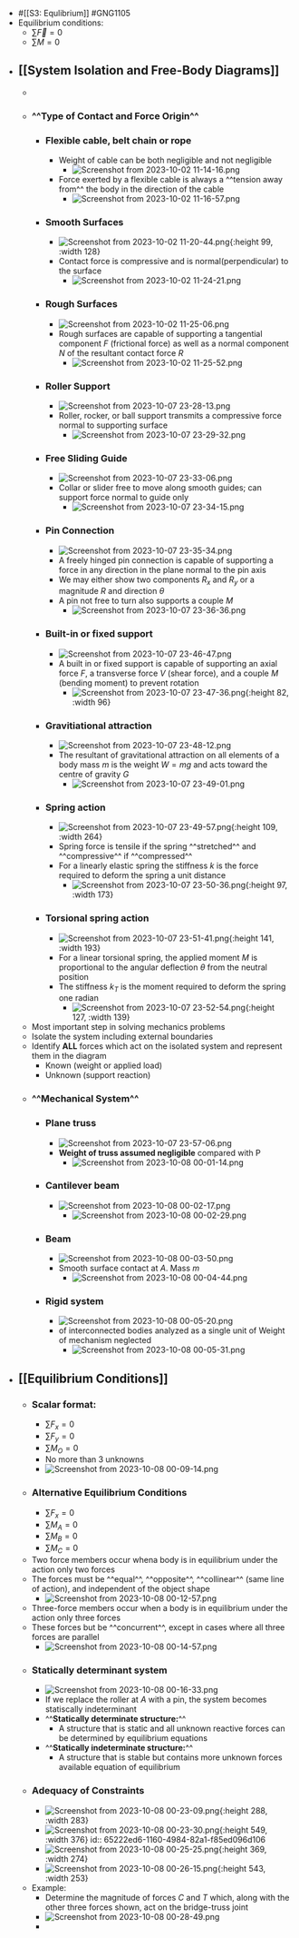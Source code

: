- #[[S3: Equlibrium]] #GNG1105
- Equilibrium conditions:
	- $\sum \vec{F} = 0$
	- $\sum M =0$
- ## [[System Isolation and Free-Body Diagrams]]
	-
	- ### ^^Type of Contact and Force Origin^^
		- ### Flexible cable, belt chain or rope
			- Weight of cable can be both negligible and not negligible
				- ![Screenshot from 2023-10-02 11-14-16.png](../assets/Screenshot_from_2023-10-02_11-14-16_1696259764619_0.png)
			- Force exerted by a flexible cable is always a ^^tension away from^^ the body in the direction of the cable
				- ![Screenshot from 2023-10-02 11-16-57.png](../assets/Screenshot_from_2023-10-02_11-16-57_1696259841729_0.png)
		- ### Smooth Surfaces
			- ![Screenshot from 2023-10-02 11-20-44.png](../assets/Screenshot_from_2023-10-02_11-20-44_1696260247660_0.png){:height 99, :width 128}
			- Contact force is compressive and is normal(perpendicular) to the surface
				- ![Screenshot from 2023-10-02 11-24-21.png](../assets/Screenshot_from_2023-10-02_11-24-21_1696260296902_0.png)
		- ### Rough Surfaces
			- ![Screenshot from 2023-10-02 11-25-06.png](../assets/Screenshot_from_2023-10-02_11-25-06_1696260333921_0.png)
			- Rough surfaces are capable of supporting a tangential component $F$ (frictional force) as well as a normal component $N$ of the resultant contact force $R$
				- ![Screenshot from 2023-10-02 11-25-52.png](../assets/Screenshot_from_2023-10-02_11-25-52_1696260376321_0.png)
		- ### Roller Support
			- ![Screenshot from 2023-10-07 23-28-13.png](../assets/Screenshot_from_2023-10-07_23-28-13_1696735919450_0.png)
			- Roller, rocker, or ball support transmits a compressive force normal to supporting surface
				- ![Screenshot from 2023-10-07 23-29-32.png](../assets/Screenshot_from_2023-10-07_23-29-32_1696735954378_0.png)
		- ### Free Sliding Guide
			- ![Screenshot from 2023-10-07 23-33-06.png](../assets/Screenshot_from_2023-10-07_23-33-06_1696736031281_0.png)
			- Collar or slider free to move along smooth guides; can support force normal to guide only
				- ![Screenshot from 2023-10-07 23-34-15.png](../assets/Screenshot_from_2023-10-07_23-34-15_1696736081332_0.png)
		- ### Pin Connection
			- ![Screenshot from 2023-10-07 23-35-34.png](../assets/Screenshot_from_2023-10-07_23-35-34_1696736174607_0.png)
			- A freely hinged pin connection is capable of supporting a force in any direction in the plane normal to the pin axis
			- We may either show two components $R_x$ and $R_y$ or a magnitude $R$ and direction $\theta$
			- A pin not free to turn also supports a couple $M$
				- ![Screenshot from 2023-10-07 23-36-36.png](../assets/Screenshot_from_2023-10-07_23-36-36_1696736219912_0.png)
		- ### Built-in or fixed support
			- ![Screenshot from 2023-10-07 23-46-47.png](../assets/Screenshot_from_2023-10-07_23-46-47_1696736834903_0.png)
			- A built in or fixed support is capable of supporting an axial force $F$, a transverse force $V$ (shear force), and a couple $M$ (bending moment) to prevent rotation
				- ![Screenshot from 2023-10-07 23-47-36.png](../assets/Screenshot_from_2023-10-07_23-47-36_1696736885222_0.png){:height 82, :width 96}
		- ### Gravitiational attraction
			- ![Screenshot from 2023-10-07 23-48-12.png](../assets/Screenshot_from_2023-10-07_23-48-12_1696736926981_0.png)
			- The resultant of gravitational attraction on all elements of a body mass $m$ is the weight $W = mg$ and acts toward the centre of gravity $G$
				- ![Screenshot from 2023-10-07 23-49-01.png](../assets/Screenshot_from_2023-10-07_23-49-01_1696736969262_0.png)
		- ### Spring action
			- ![Screenshot from 2023-10-07 23-49-57.png](../assets/Screenshot_from_2023-10-07_23-49-57_1696737025554_0.png){:height 109, :width 264}
			- Spring force is tensile if the spring ^^stretched^^ and ^^compressive^^ if ^^compressed^^
			- For a linearly elastic spring the stiffness $k$ is the force required to deform the spring a unit distance
				- ![Screenshot from 2023-10-07 23-50-36.png](../assets/Screenshot_from_2023-10-07_23-50-36_1696737066344_0.png){:height 97, :width 173}
		- ### Torsional spring action
			- ![Screenshot from 2023-10-07 23-51-41.png](../assets/Screenshot_from_2023-10-07_23-51-41_1696737136649_0.png){:height 141, :width 193}
			- For a linear torsional spring, the applied moment $M$ is proportional to the angular deflection $\theta$ from the neutral position
			- The stiffness $k_T$ is the moment required to deform the spring one radian
				- ![Screenshot from 2023-10-07 23-52-54.png](../assets/Screenshot_from_2023-10-07_23-52-54_1696737202565_0.png){:height 127, :width 139}
	- Most important step in solving mechanics problems
	- Isolate the system including external boundaries
	- Identify **ALL** forces which act on the isolated system and represent them in the diagram
		- Known (weight or applied load)
		- Unknown (support reaction)
	- ### ^^Mechanical System^^
		- ### Plane truss
			- ![Screenshot from 2023-10-07 23-57-06.png](../assets/Screenshot_from_2023-10-07_23-57-06_1696737653129_0.png)
			- **Weight of truss assumed negligible** compared with P
				- ![Screenshot from 2023-10-08 00-01-14.png](../assets/Screenshot_from_2023-10-08_00-01-14_1696737714597_0.png)
		- ### Cantilever beam
			- ![Screenshot from 2023-10-08 00-02-17.png](../assets/Screenshot_from_2023-10-08_00-02-17_1696737778116_0.png)
				- ![Screenshot from 2023-10-08 00-02-29.png](../assets/Screenshot_from_2023-10-08_00-02-29_1696737800813_0.png)
		- ### Beam
			- ![Screenshot from 2023-10-08 00-03-50.png](../assets/Screenshot_from_2023-10-08_00-03-50_1696737872332_0.png)
			- Smooth surface contact at $A$. Mass $m$
				- ![Screenshot from 2023-10-08 00-04-44.png](../assets/Screenshot_from_2023-10-08_00-04-44_1696737907981_0.png)
		- ### Rigid system
			- ![Screenshot from 2023-10-08 00-05-20.png](../assets/Screenshot_from_2023-10-08_00-05-20_1696737955904_0.png)
			- of interconnected bodies analyzed as a single unit of Weight of mechanism neglected
				- ![Screenshot from 2023-10-08 00-05-31.png](../assets/Screenshot_from_2023-10-08_00-05-31_1696737981286_0.png)
- ## [[Equilibrium Conditions]]
	- ### Scalar format:
		- $\sum F_x = 0$
		- $\sum F_y = 0$
		- $\sum M_O = 0$
		- No more than 3 unknowns
		- ![Screenshot from 2023-10-08 00-09-14.png](../assets/Screenshot_from_2023-10-08_00-09-14_1696738225774_0.png)
	- ### Alternative Equilibrium Conditions
		- $\sum F_x = 0$
		- $\sum M_A = 0$
		- $\sum M_B = 0$
		- $\sum M_C= 0$
	- Two force members occur whena  body is in equilibrium under the action only two forces
	- The forces must be ^^equal^^, ^^opposite^^, ^^collinear^^ (same line of action), and independent of the object shape
		- ![Screenshot from 2023-10-08 00-12-57.png](../assets/Screenshot_from_2023-10-08_00-12-57_1696738401238_0.png)
	- Three-force members occur when a body is in equilibrium under the action only three forces
	- These forces but be ^^concurrent^^, except in cases where all three forces are parallel
		- ![Screenshot from 2023-10-08 00-14-57.png](../assets/Screenshot_from_2023-10-08_00-14-57_1696738555219_0.png)
	- ### Statically determinant system
		- ![Screenshot from 2023-10-08 00-16-33.png](../assets/Screenshot_from_2023-10-08_00-16-33_1696738633565_0.png)
		- If we replace the roller at $A$ with a pin, the system becomes statiscally indeterminant
		- ^^**Statically determinate structure:**^^
			- A structure that is static and all unknown reactive forces can be determined by equilibrium equations
		- ^^**Statically indeterminate structure:**^^
			- A structure that is stable but contains more unknown forces available equation of equilibrium
	- ### Adequacy of Constraints
		- ![Screenshot from 2023-10-08 00-23-09.png](../assets/Screenshot_from_2023-10-08_00-23-09_1696739030338_0.png){:height 288, :width 283}
		- ![Screenshot from 2023-10-08 00-23-30.png](../assets/Screenshot_from_2023-10-08_00-23-30_1696739074287_0.png){:height 549, :width 376}
		  id:: 65222ed6-1160-4984-82a1-f85ed096d106
		- ![Screenshot from 2023-10-08 00-25-25.png](../assets/Screenshot_from_2023-10-08_00-25-25_1696739147847_0.png){:height 369, :width 274}
		- ![Screenshot from 2023-10-08 00-26-15.png](../assets/Screenshot_from_2023-10-08_00-26-15_1696739211609_0.png){:height 543, :width 253}
	- Example:
		- Determine the magnitude of forces $C$ and $T$ which, along with the other three forces shown, act on the bridge-truss joint
		- ![Screenshot from 2023-10-08 00-28-49.png](../assets/Screenshot_from_2023-10-08_00-28-49_1696739352032_0.png)
		-